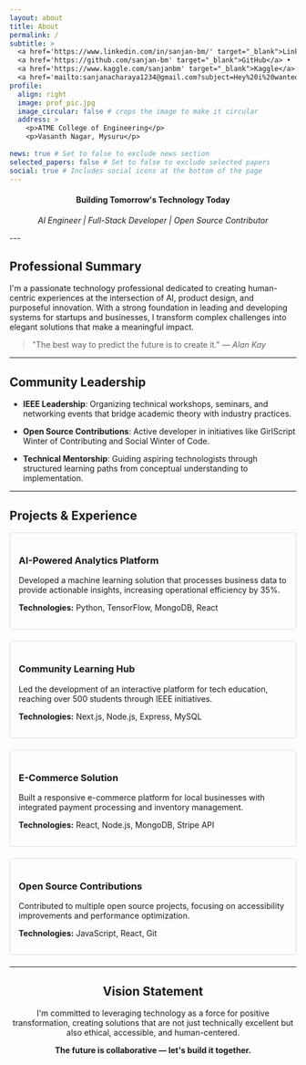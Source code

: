 ```yaml
---
layout: about
title: About
permalink: /
subtitle: >
  <a href='https://www.linkedin.com/in/sanjan-bm/' target="_blank">LinkedIn</a> •
  <a href='https://github.com/sanjan-bm' target="_blank">GitHub</a> •
  <a href='https://www.kaggle.com/sanjanbm' target="_blank">Kaggle</a> •
  <a href='mailto:sanjanacharaya1234@gmail.com?subject=Hey%20i%20wanted%20to%20talk%20to%20you' target="_blank">Mail me</a>
profile:
  align: right
  image: prof_pic.jpg
  image_circular: false # crops the image to make it circular
  address: >
    <p>ATME College of Engineering</p>
    <p>Vasanth Nagar, Mysuru</p>
    
news: true # Set to false to exclude news section
selected_papers: false # Set to false to exclude selected papers
social: true # Includes social icons at the bottom of the page
---
```


<div markdown="1" align="center">
  
#### **Building Tomorrow's Technology Today**

*AI Engineer | Full-Stack Developer | Open Source Contributor*
</div>
---

## Professional Summary

I'm a passionate technology professional dedicated to creating human-centric experiences at the intersection of AI, product design, and purposeful innovation. With a strong foundation in leading and developing systems for startups and businesses, I transform complex challenges into elegant solutions that make a meaningful impact.

> "The best way to predict the future is to create it." — *Alan Kay*
---

## Community Leadership

- **IEEE Leadership**: Organizing technical workshops, seminars, and networking events that bridge academic theory with industry practices.
  
- **Open Source Contributions**: Active developer in initiatives like GirlScript Winter of Contributing and Social Winter of Code.

- **Technical Mentorship**: Guiding aspiring technologists through structured learning paths from conceptual understanding to implementation.

</div>

---

## Projects & Experience

<div class="row">

<div class="col-sm-6 project-card">
  <h3>AI-Powered Analytics Platform</h3>
  <p>Developed a machine learning solution that processes business data to provide actionable insights, increasing operational efficiency by 35%.</p>
  <p><strong>Technologies:</strong> Python, TensorFlow, MongoDB, React</p>
</div>

<div class="col-sm-6 project-card">
  <h3>Community Learning Hub</h3>
  <p>Led the development of an interactive platform for tech education, reaching over 500 students through IEEE initiatives.</p>
  <p><strong>Technologies:</strong> Next.js, Node.js, Express, MySQL</p>
</div>

<div class="col-sm-6 project-card">
  <h3>E-Commerce Solution</h3>
  <p>Built a responsive e-commerce platform for local businesses with integrated payment processing and inventory management.</p>
  <p><strong>Technologies:</strong> React, Node.js, MongoDB, Stripe API</p>
</div>

<div class="col-sm-6 project-card">
  <h3>Open Source Contributions</h3>
  <p>Contributed to multiple open source projects, focusing on accessibility improvements and performance optimization.</p>
  <p><strong>Technologies:</strong> JavaScript, React, Git</p>
</div>

</div>

---

<div markdown="1" align="center">
  
## **Vision Statement**

I'm committed to leveraging technology as a force for positive transformation, creating solutions that are not just technically excellent but also ethical, accessible, and human-centered.

**The future is collaborative — let's build it together.**
</div>

<style>
  .project-card {
    margin-bottom: 20px;
    padding: 15px;
    border: 1px solid #ddd;
    border-radius: 5px;
  }
</style>
